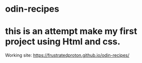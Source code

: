 # odin-recipes
# this is an attempt make my first project using Html and css.

Working site:
https://frustratedproton.github.io/odin-recipes/
